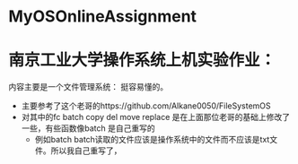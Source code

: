 # MyOSOnlineAssignment
# 南京工业大学操作系统上机实验作业：
内容主要是一个文件管理系统：
  挺容易懂的。
  - 主要参考了这个老哥的https://github.com/Alkane0050/FileSystemOS
  - 对其中的fc batch copy del move replace 是在上面那位老哥的基础上修改了一些，有些函数像batch 是自己重写的
    - 例如batch batch读取的文件应该是操作系统中的文件而不应该是txt文件。所以我自己重写了，
